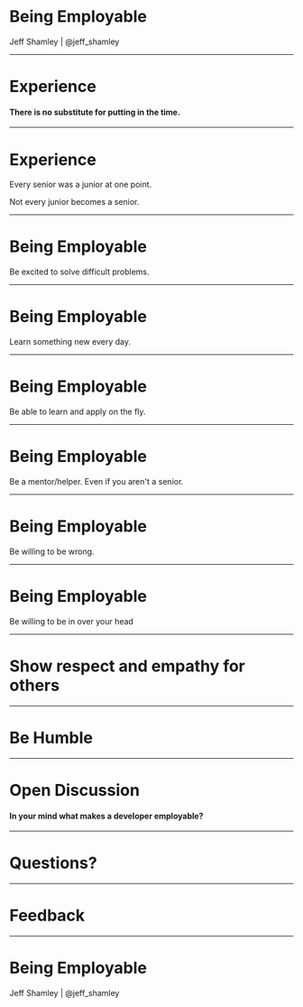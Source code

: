 
# Being Employable

Jeff Shamley | @jeff_shamley

---

# Experience

#### There is no substitute for putting in the time.
<!-- .element: class="fragment" -->

___

# Experience

Every senior was a junior at one point.

Not every junior becomes a senior.
<!-- .element: class="fragment" -->

---

# Being Employable

Be excited to solve difficult problems.
___

# Being Employable

Learn something new every day.
___

# Being Employable

Be able to learn and apply on the fly.
___

# Being Employable

Be a mentor/helper. Even if you aren't a senior.
___

# Being Employable

Be willing to be wrong.
___

# Being Employable

Be willing to be in over your head
___

# Show respect and empathy for others

---

# Be Humble

---

# Open Discussion

#### In your mind what makes a developer employable?
<!-- .element: class="fragment" -->

---

# Questions?

---

# Feedback

---

# Being Employable

Jeff Shamley | @jeff_shamley